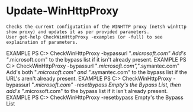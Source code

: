 # Update-WinHttpProxy

    Checks the current configutation of the WINHTTP proxy (netsh winhttp show proxy) and updates it as per provided parameters.
    User get-help CheckWinHttpProxy -examples (or -full) to see explaination of parameters.
EXAMPLE
    PS C:\> CheckWinHttpProxy -bypassurl "*.microsoft.com"
    Add's "*.microsoft.com" to the bypass list if it isn't already present.
EXAMPLE
    PS C:\> CheckWinHttpProxy -bypassurl "*.microsoft.com","*.symantec.com"
    Add's both "*.microsoft.com" and "*.symantec.com" to the bypass list if the URL's aren't already present.
EXAMPLE
    PS C:\> CheckWinHttpProxy -bypassurl "*.microsoft.com" -resetbypass
    Empty's the Bypass List, then add's "*.microsoft.com" to the bypass list if it isn't already present.
EXAMPLE
    PS C:\> CheckWinHttpProxy -resetbypass
    Empty's the Bypass List
